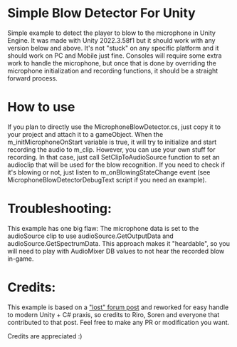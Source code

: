 # Simple Blow Detector For Unity

Simple example to detect the player to blow to the microphone in Unity Engine. It was made with Unity 2022.3.58f1 but it should work with any version below and above. 
It's not "stuck" on any specific platform and it should work on PC and Mobile just fine. Consoles will require some extra work to handle the microphone, but once 
that is done by overriding the microphone initialization and recording functions, it should be a straight forward process.

# How to use

If you plan to directly use the MicrophoneBlowDetector.cs, just copy it to your project and attach it to a gameObject. When the m_initMicrophoneOnStart variable is true,
it will try to initialize and start recording the audio to m_clip. However, you can use your own stuff for recording. In that case, just call SetClipToAudioSource function
to set an audioclip that will be used for the blow recognition. If you need to check if it's blowing or not, just listen to m_onBlowingStateChange event (see 
MicrophoneBlowDetectorDebugText script if you need an example).

# Troubleshooting:

This example has one big flaw: The microphone data is set to the audioSource clip to use audioSource.GetOutputData and audioSource.GetSpectrumData. This approach
makes it "heardable", so you will need to play with AudioMixer DB values to not hear the recorded blow in-game.

# Credits:
This example is based on a ["lost" forum post](https://web.archive.org/web/20120122003213/http://forum.unity3d.com/threads/118215-Blow-detection-(Using-iOS-Microphone)?p=802891&viewfull=1#post802891) 
and reworked for easy handle to modern Unity + C# praxis, so credits to Riro, Soren and everyone that contributed to that post. Feel free to make any PR or modification you want.

Credits are appreciated :)
